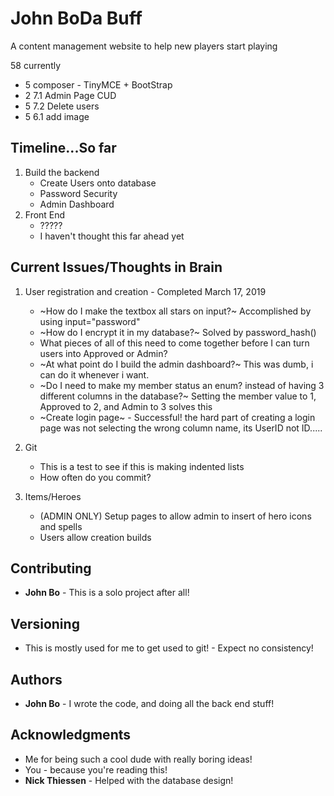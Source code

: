 # John BoDa Buff

A content management website to help new players start playing


58 currently
+ 5 composer - TinyMCE + BootStrap
+ 2 7.1 Admin Page CUD
+ 5 7.2 Delete users
+ 5 6.1 add image
## Timeline...So far

1. Build the backend
    - Create Users onto database
    - Password Security
    - Admin Dashboard
2. Front End
    - ?????
    - I haven't thought this far ahead yet

## Current Issues/Thoughts in Brain
1. User registration and creation - Completed March 17, 2019
    - ~How do I make the textbox all stars on input?~ Accomplished by using input="password"
    - ~How do I encrypt it in my database?~ Solved by password_hash()
    - What pieces of all of this need to come together before I can turn users into Approved or Admin?
    - ~At what point do I build the admin dashboard?~ This was dumb, i can do it whenever i want.
    - ~Do I need to make my member status an enum? instead of having 3 different columns in the database?~ Setting the member value to 1, Approved to 2, and Admin to 3 solves this
    - ~Create login page~ - Successful! the hard part of creating a login page was not selecting the wrong column name, its UserID not ID.....
    
2. Git
    - This is a test to see if this is making indented lists
    - How often do you commit?
3. Items/Heroes
    - (ADMIN ONLY) Setup pages to allow admin to insert of hero icons and spells
    - Users allow creation builds


## Contributing
* **John Bo** - This is a solo project after all!

## Versioning

* This is mostly used for me to get used to git! - Expect no consistency!

## Authors

* **John Bo** - I wrote the code, and doing all the back end stuff!


## Acknowledgments

* Me for being such a cool dude with really boring ideas!
* You - because you're reading this!
* **Nick Thiessen** - Helped with the database design!
